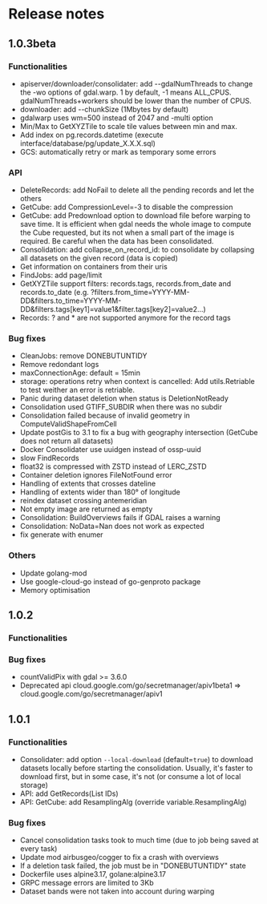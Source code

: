 # Release notes

## 1.0.3beta

### Functionalities
- apiserver/downloader/consolidater: add --gdalNumThreads to change the -wo options of gdal.warp. 1 by default, -1 means ALL_CPUS. gdalNumThreads+workers should be lower than the number of CPUS.
- downloader: add --chunkSize (1Mbytes by default)
- gdalwarp uses wm=500 instead of 2047 and -multi option
- Min/Max to GetXYZTile to scale tile values between min and max.
- Add index on pg.records.datetime (execute interface/database/pg/update_X.X.X.sql)
- GCS: automatically retry or mark as temporary some errors 


### API
- DeleteRecords: add NoFail to delete all the pending records and let the others
- GetCube: add CompressionLevel=-3 to disable the compression
- GetCube: add Predownload option to download file before warping to save time. It is efficient when gdal needs the whole image to compute the Cube requested, but its not when a small part of the image is required. Be careful when the data has been consolidated.
- Consolidation: add collapse_on_record_id: to consolidate by collapsing all datasets on the given record (data is copied)
- Get information on containers from their uris
- FindJobs: add page/limit
- GetXYZTile support filters: records.tags, records.from_date and records.to_date (e.g. ?filters.from_time=YYYY-MM-DD&filters.to_time=YYYY-MM-DD&filters.tags[key1]=value1&filter.tags[key2]=value2...)
- Records: ? and * are not supported anymore for the record tags

### Bug fixes
- CleanJobs: remove DONEBUTUNTIDY
- Remove redondant logs
- maxConnectionAge: default = 15min
- storage: operations retry when context is cancelled: Add utils.Retriable to test weither an error is retriable.
- Panic during dataset deletion when status is DeletionNotReady
- Consolidation used GTIFF_SUBDIR when there was no subdir
- Consolidation failed because of invalid geometry in ComputeValidShapeFromCell
- Update postGis to 3.1 to fix a bug with geography intersection (GetCube does not return all datasets)
- Docker Consolidater use uuidgen instead of ossp-uuid
- slow FindRecords
- float32 is compressed with ZSTD instead of LERC_ZSTD
- Container deletion ignores FileNotFound error
- Handling of extents that crosses dateline
- Handling of extents wider than 180° of longitude
- reindex dataset crossing antemeridian
- Not empty image are returned as empty
- Consolidation: BuildOverviews fails if GDAL raises a warning
- Consolidation: NoData=Nan does not work as expected
- fix generate with enumer

### Others
- Update golang-mod
- Use google-cloud-go instead of go-genproto package
- Memory optimisation


## 1.0.2

### Functionalities

### Bug fixes
- countValidPix with gdal >= 3.6.0
- Deprecated api cloud.google.com/go/secretmanager/apiv1beta1 => cloud.google.com/go/secretmanager/apiv1


## 1.0.1

### Functionalities
- Consolidater: add option `--local-download` (default=`true`) to download datasets locally before starting the consolidation. Usually, it's faster to download first, but in some case, it's not (or
consume a lot of local storage)
- API: add GetRecords(List IDs)
- API: GetCube: add ResamplingAlg (override variable.ResamplingAlg)

### Bug fixes
- Cancel consolidation tasks took to much time (due to job being saved at every task)
- Update mod airbusgeo/cogger to fix a crash with overviews
- If a deletion task failed, the job must be in "DONEBUTUNTIDY" state
- Dockerfile uses alpine3.17, golane:alpine3.17
- GRPC message errors are limited to 3Kb
- Dataset bands were not taken into account during warping
